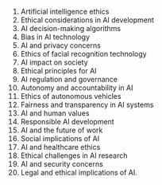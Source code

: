 1. Artificial intelligence ethics
2. Ethical considerations in AI development
3. AI decision-making algorithms
4. Bias in AI technology
5. AI and privacy concerns
6. Ethics of facial recognition technology
7. AI impact on society
8. Ethical principles for AI
9. AI regulation and governance
10. Autonomy and accountability in AI
11. Ethics of autonomous vehicles
12. Fairness and transparency in AI systems
13. AI and human values
14. Responsible AI development
15. AI and the future of work
16. Social implications of AI
17. AI and healthcare ethics
18. Ethical challenges in AI research
19. AI and security concerns
20. Legal and ethical implications of AI.
